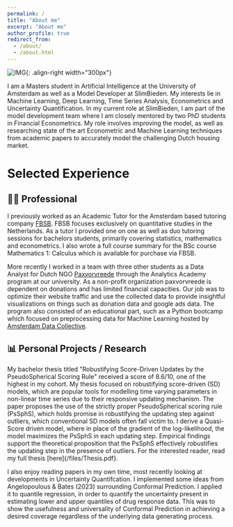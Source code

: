 ```yaml
---
permalink: /
title: "About me"
excerpt: "About me"
author_profile: true
redirect_from: 
  - /about/
  - /about.html
---
```


![IMG](/images/DALL·E%202024-02-05%2018.56.33%20-%20Illustrate%20a%20meme%20featuring%20a%20cartoonish%20robot%20with%20an%20expression%20of%20relief%20on%20its%20face.%20The%20robot,%20designed%20with%20a%20futuristic%20yet%20friendly%20appearance%20copy.jpg){: .align-right width="300px"}

I am a Masters student in Artificial Intelligence at the University of Amsterdam as well as a Model Developer at SlimBieden. My interests lie in Machine Learning, Deep Learning, Time Series Analysis, Econometrics and Uncertainty Quantification. In my current role at SlimBieden, I am part of the model development team where I am closely mentored by two PhD students in Financial Econometrics. My role involves improving the model, as well as researching state of the art Econometric and Machine Learning techniques from academic papers to accurately model the challenging Dutch housing market. 

# Selected Experience 

## 👷‍♂️ Professional 

I previously worked as an Academic Tutor for the Amsterdam based tutoring company [FBSB](https://www.fbsb.nl/). FBSB focuses exclusively on quantitative studies in the Netherlands. As a tutor I provided one on one as well as duo tutoring sessions for bachelors students, primarily covering statistics, mathematics and econometrics. I also wrote a full course summary for the BSc course Mathematics 1: Calculus which is available for purchase via FBSB. 

More recently I worked in a team with three other students as a Data Analyst for Dutch NGO [Paxvorvreede](https://paxvoorvrede.nl/) through the Analytics Academy program at our university. As a non-profit organization paxvorvreede is dependent on donations and has limited financial capacities. Our job was to optimize their website traffic and use the collected data to provide insightful visualizations on things such as donation data and google ads data. The program also consisted of an educational part, such as a Python bootcamp which focused on preprocessing data for Machine Learning hosted by [Amsterdam Data Collective](https://amsterdamdatacollective.com/).

## 📊 Personal Projects / Research 

My bachelor thesis titled "Robustifying Score-Driven Updates by the PseudoSpherical Scoring Rule" received a score of 8.6/10, one of the highest in my cohort. My thesis focused on robustifying score-driven (SD) models, which are popular tools for modelling time varying parameters in non-linear time series due to their responsive updating mechanism. The paper proposes the use of the strictly proper PseudoSpherical scoring rule (PsSphS), which holds promise in robustifying the updating step against outliers, which conventional SD models often fall victim to. I derive a Quasi-Score driven model, where in place of the gradient of the log-likelihood, the model maximizes the PsSphS in each updating step. Empirical findings support the theoretical proposition that the PsSphS effectively robustifies the updating step in the presence of outliers. For the interested reader, read my full thesis [here]{/files/Thesis.pdf}.

I also enjoy reading papers in my own time, most recently looking at developments in Uncertainty Quantifcation. I implemented some ideas from Angelopoulous & Bates (2023) surrounding Conformal Prediction. I applied it to quantile regression, in order to quantify the uncertainty present in estimating lower and upper quantiles of drug response data. This was to show the usefulness and universality of Conformal Prediction in achieving a desired coverage regardless of the underlying data generating process.








